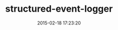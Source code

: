 ---
layout: post
title:  "structured-event-logger"
repo:   "Shopify/structured-event-logger"
date:   2015-02-18 17:23:20
gemurl: https://github.com/Shopify/structured-event-logger
---